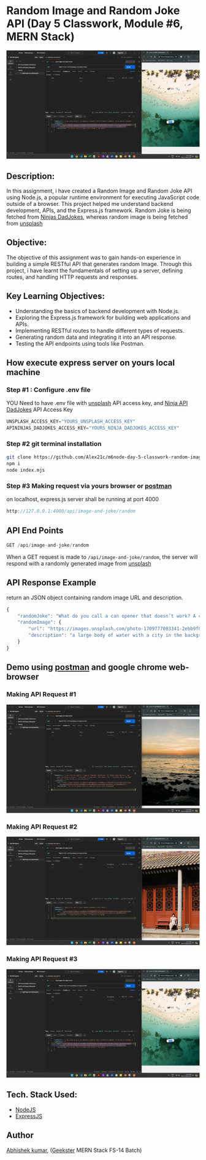 # Random Image and Random Joke API (Day 5 Classwork, Module #6, MERN Stack)
![](thumbnail.png)

## Description:
In this assignment, i have created a Random Image and Random Joke API using Node.js, a popular runtime environment for executing JavaScript code outside of a browser. This project helped me understand backend development, APIs, and the Express.js framework. Random Joke is being fetched from [Ninjas DadJokes](https://api-ninjas.com/api/dadjokes), whereas random image is being fetched from [unsplash](https://unsplash.com/) 

## Objective:
The objective of this assignment was to gain hands-on experience in building a simple RESTful API that generates random Image. Through this project, i have learnt the fundamentals of setting up a server, defining routes, and handling HTTP requests and responses.

## Key Learning Objectives:
+ Understanding the basics of backend development with Node.js.
+ Exploring the Express.js framework for building web applications and APIs.
+ Implementing RESTful routes to handle different types of requests.
+ Generating random data and integrating it into an API response.
+ Testing the API endpoints using tools like Postman.


## How execute express server on yours local machine
### Step #1 : Configure .env file 
YOU Need to have .env file with [unsplash](https://unsplash.com/) API access key, and [Ninja API DadJokes](https://api-ninjas.com/api/dadjokes) API Access Key

```javascript
UNSPLASH_ACCESS_KEY="YOURS_UNSPLASH_ACCESS_KEY"
APININJAS_DADJOKES_ACCESS_KEY="YOURS_NINJA_DADJOKES_ACCESS_KEY"
```
### Step #2 git terminal installation
```bash
git clone https://github.com/Alex21c/m6node-day-5-classwork-random-image-and-random-jokeapi.git
npm i
node index.mjs
```

### Step #3 Making request via yours browser or [postman](https://www.postman.com/)
on localhost, express.js server shall be running at port 4000
```javascript
http://127.0.0.1:4000/api/image-and-joke/random
```

## API End Points
```javascript
GET /api/image-and-joke/random
```
When a GET request is made to ```/api/image-and-joke/random```, the server will respond with a randomly generated image from [unsplash](https://unsplash.com/)

## API Response Example
return an JSON object containing random image URL and description.
```javascript
{
    "randomJoke": "What do you call a can opener that doesn’t work? A can’t opener!",
    "randomImage": {
        "url": "https://images.unsplash.com/photo-1709777083341-2ebb9f0772cc?crop=entropy&cs=tinysrgb&fit=max&fm=jpg&ixid=M3w1NTc5NTR8MHwxfHJhbmRvbXx8fHx8fHx8fDE3MTU1OTA5NTd8&ixlib=rb-4.0.3&q=80&w=1080",
        "description": "a large body of water with a city in the background"
    }
}
```

## Demo using [postman](https://www.postman.com/) and google chrome web-browser
### Making API Request #1
![](Screenshots/output1.png)
### Making API Request #2
![](Screenshots/output2.png)
### Making API Request #3
![](Screenshots/output3.png)


## Tech. Stack Used:
+ [NodeJS](https://nodejs.org/en/)
+ [ExpressJS](https://expressjs.com/)
 
## Author
[Abhishek kumar](https://www.linkedin.com/in/alex21c/), ([Geekster](https://geekster.in/) MERN Stack FS-14 Batch)




  
  




















